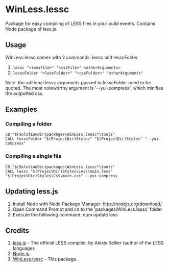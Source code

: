 # WinLess.lessc
Package for easy compiling of LESS files in your build events.
Contains Node package of less.js.

## Usage
WinLess.lessc comes with 2 commands: lessc and lesscFolder.

1.	`lessc "<lessFile>" "<cssFile>" <otherArguments>`
2.	`lesscFolder "<lessFolder>" "<cssFolder>" "otherArguments"`

Note: the aditional lessc arguments passed to lesscFolder need to be quoted.
The most noteworthy argument is '--yui-compress', which minifies the outputted css.

## Examples
### Compiling a folder
	CD "$(SolutionDir)packages\WinLess.lessc*\tools"
	CALL lesscFolder "$(ProjectDir)Styles" "$(ProjectDir)Styles" "--yui-compress"

### Compiling a single file
	CD "$(SolutionDir)packages\WinLess.lessc*\tools"
	CALL lessc "$(ProjectDir)Styles\Less\main.less" "$(ProjectDir)Styles\Css\main.css" --yui-compress
	
## Updating less.js
1.	Install Node with Node Package Manager: http://nodejs.org/download/
2.	Open Command Prompt and cd to the 'packages\WinLess.lessc' folder
3.	Execute the following command:
	npm update less
		
## Credits
1.	[less.js]( http://lesscss.org/) - The official LESS compiler, by Alexis Sellier (author of the LESS language).
2.	[Node.js](http://nodejs.org/).
3.	[WinLess.lessc](http://winless.org/lessc) - This package.

